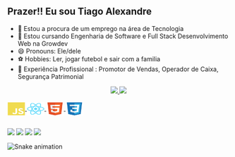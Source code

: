 ## Prazer!! Eu sou Tiago Alexandre

- 🔭 Estou a procura de um emprego na área de Tecnologia
- 🌱 Estou cursando Engenharia de Software e Full Stack Desenvolvimento Web na Growdev
- 😄 Pronouns: Ele/dele
- ⚽ Hobbies: Ler, jogar futebol e sair com a familia
- 👜 Experiência Profissional : Promotor de Vendas, Operador de Caixa, Segurança Patrimonial

<div align="center">
  <a href="https://github.com/OgaitTi">
  <img height="180em" src="https://github-readme-stats.vercel.app/api?username=OgaitTi&show_icons=true&theme=codeSTACKr&include_all_commits=true&count_private=true"/>
  <img height="180em" src="https://github-readme-stats.vercel.app/api/top-langs/?username=OgaitTi&layout=compact&langs_count=7&theme=codeSTACKr"/>
</div>

<div style="display: inline_block"><br>
  <img align="center" alt= OgaitTi-Js" height="30" width="40" src="https://raw.githubusercontent.com/devicons/devicon/master/icons/javascript/javascript-plain.svg">
  <img align="center" alt="OgaitTi-React" height="30" width="40" src="https://raw.githubusercontent.com/devicons/devicon/master/icons/react/react-original.svg">
  <img align="center" alt="OgaitTi-HTML" height="30" width="40" src="https://raw.githubusercontent.com/devicons/devicon/master/icons/html5/html5-original.svg">
  <img align="center" alt="OgaitTi-CSS" height="30" width="40" src="https://raw.githubusercontent.com/devicons/devicon/master/icons/css3/css3-original.svg">
</div>

##

<div> 
  <a href="https://instagram.com/tiago.alexandre3" target="_blank"><img src="https://img.shields.io/badge/-Instagram-%23E4405F?style=for-the-badge&logo=instagram&logoColor=white" target="_blank"></a>
 <a href="https://discord.gg/TiagoAlexandre#7073" target="_blank"><img src="https://img.shields.io/badge/Discord-7289DA?style=for-the-badge&logo=discord&logoColor=white" target="_blank"></a> 
  <a href = "mailto: alexandre.1993.ti@gmail.com"><img src="https://img.shields.io/badge/-Gmail-%23333?style=for-the-badge&logo=gmail&logoColor=white" target="_blank"></a>
  <a href="https://www.linkedin.com/in/tiago-alexandre-a87979193" target="_blank"><img src="https://img.shields.io/badge/-LinkedIn-%230077B5?style=for-the-badge&logo=linkedin&logoColor=white" target="_blank"></a> 
 
  ![Snake animation](https://github.com/OgaitTi/OgaitTi/blob/output/github-contribution-grid-snake.svg)
 
</div>
